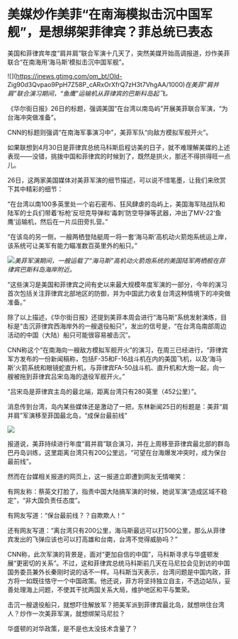 # 美媒炒作美菲“在南海模拟击沉中国军舰”，是想绑架菲律宾？菲总统已表态

美国和菲律宾年度“肩并肩”联合军演十几天了，突然美媒开始高调报道，炒作美菲联合“在南海用‘海马斯’模拟击沉中国军舰”。

![](https://inews.gtimg.com/om_bt/Old-
Zig90d3Qvpao9PpH7Z58P_cARxOrXfrQ7zH3t7VhgAA/1000)_在美菲“肩并肩”联合演习期间，“鱼鹰”运输机从菲律宾的巴斯科岛起飞。_

《华尔街日报》26日的标题，强调美国“在台湾以南岛屿”开展美菲联合军演，“为台海冲突做准备”。

CNN的标题则强调“在南海军事演习中”，美菲军队“向敌方模拟军舰开火”。

如果联想到4月30日是菲律宾总统马科斯启程访美的日子，就不难理解美媒的上述表现——没错，挑拨中国和菲律宾的时候到了，既然是拱火，那还不得拱得旺一点儿。

26日，这两家美国媒体对美菲军演的细节描述，可以说不惜笔墨，让我们来欣赏下其中精彩的细节：

“在台湾以南100多英里处一个岩石密布、狂风肆虐的岛屿上，美国海军陆战队和陆军的士兵们带着‘标枪’反坦克导弹和‘毒刺’防空导弹等武器，冲出了MV-22‘鱼鹰’运输机，然后在一片瓜田旁扎营。”

“在该岛的另一侧，一艘两栖登陆艇周一将一套‘海马斯’高机动火箭炮系统运上岸，该系统可让美军有能力瞄准数百英里外的船只。”

![](https://inews.gtimg.com/om_bt/OtT8kfnW9G4DRAOxwM6cC25jWHj2cAFjPquQBX5KF8LHIAA/1000)_美菲军演期间，一艘运载了“海马斯”高机动火箭炮系统的美国陆军两栖舰在菲律宾巴斯科岛海岸附近。_

“这些演习是美国和菲律宾之间有史以来最大规模年度军演的一部分，今年的演习首次包括关注菲律宾北部地区的防御，并为中国武力收复台湾这种情境下的冲突做准备。”

除了以上描述，《华尔街日报》还提到美菲本周会进行“海马斯”系统发射演练，目标是“击沉菲律宾西海岸外的一艘退役船只”，发出的信号是，“在台湾岛南部周边活动的中国（大陆）船只可能很容易被击沉”。

CNN称这个“在南海向一艘敌方模拟军舰开火”的演习，在周三已经进行，“菲律宾军方发布的一份新闻稿称，包括F-35和F-16战斗机在内的美国飞机，以及‘海马斯’火箭系统和眼镜蛇直升机，与菲律宾FA-50战斗机、直升机和大炮一起，向一艘被拖到菲律宾吕宋岛海的退役军舰开火。”

“吕宋岛是菲律宾主岛的最北端，距离台湾只有280英里（452公里）”。

消息传到台湾，岛内某些媒体还是激动了一把，东林新闻25日的标题是：美菲“肩并肩”军演移至菲国最北岛，“成保台最前线”

![](https://inews.gtimg.com/om_bt/OjgHpLfrs0ac3qhUu01JwtgkAIgQ_3dPOdg8kFfEOICesAA/1000)

报道说，美菲持续进行年度“肩并肩”联合演习，并在上周移至菲律宾最北部的群岛巴丹岛训练，这里距离台湾只有200公里远，“可望在台海爆发冲突时，成为保台最前线”。

然而在台媒相关报道的网页上，这一报道立即遭到网友无情嘲笑：

有网友称：蔡英文打脸了，指责中国大陆搞军演的时候，她说军演“造成区域不稳定”，“非大国负责任态度”。

有网友写道：“保台最前线？？自欺欺人！”

还有网友写道：“离台湾只有200公里，海马斯最远可以打500公里，那么从菲律宾发出的飞弹应该也可以打高雄和台南，台湾不觉得威胁吗？”

CNN称，此次军演的背景是，面对“更加自信的中国”，马科斯寻求与华盛顿发展“更密切的关系”。不过，这和菲律宾总统马科斯前几天在马尼拉会见到访的中国国务委员兼外长秦刚时说的话不一样。马科斯当天表示，台湾问题是中国内政，菲方将一如既往恪守一个中国政策。他还说，菲方将坚持独立自主，不选边站队，妥善处理海上问题，不使其干扰两国关系大局，维护地区和平与繁荣。

击沉一艘退役船只，就想吓住解放军？把美军派到菲律宾最北岛，就想哄住台湾人？炒作一次美菲军演，就想绑架马尼拉？

华盛顿的对华政策，是不是也太没技术含量了？

